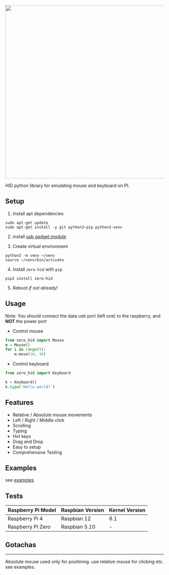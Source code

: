 
<img width=550 src="https://github.com/thewh1teagle/zero-hid/assets/61390950/13608efd-15c1-4fdd-86b5-e411e15fa638">

HID python library for emulating mouse and keyboard on PI.


## Setup

1. Install apt dependencies

```console
sudo apt-get update
sudo apt-get install -y git python3-pip python3-venv
```  

2. install [usb gadget module](https://github.com/thewh1teagle/zero-hid/tree/main/usb_gadget#usb-gadget-module-configuration-for-zero-hid)

3. Create virtual environment

```console
python3 -m venv ~/venv
source ~/venv/bin/activate
```

4. Install `zero-hid` with `pip`
```console
pip3 install zero-hid
```
5. Reboot *if not already!*

## Usage
Note: You should connect the data usb port (left one) to the raspberry, and **NOT** the power port  
  
- Control mouse
```python
from zero_hid import Mouse
m = Mouse()
for i in range(5):
    m.move(10, 10)
```
- Control keyboard
```python
from zero_hid import Keyboard

k = Keyboard()
k.type('Hello world!')
```

## Features
- Relative / Absolute mouse movements
- Left / Right / Middle click
- Scrolling
- Typing
- Hot keys
- Drag and Drop
- Easy to setup
- Comprehensive Testing

## Examples
see [examples](examples)

## Tests
| Raspberry Pi Model | Raspbian Version | Kernel Version |
|---------------------|-------------------|----------------|
| Raspberry Pi 4      | Raspbian 12       | 6.1            |
| Raspberry Pi Zero   | Raspbian 5.10     | -              |

## Gotachas

---
Absolute mouse used only for positining. use relative mouse for clicking etc. see examples.